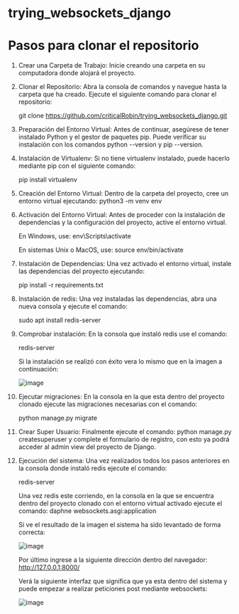 # trying_websockets_django

# Pasos para clonar el repositorio

1. Crear una Carpeta de Trabajo: Inicie creando una carpeta en su computadora donde alojará el proyecto.
2. Clonar el Repositorio: Abra la consola de comandos y navegue hasta la carpeta que ha creado. Ejecute el siguiente comando para clonar el repositorio:

      git clone https://github.com/criticalRobin/trying_websockets_django.git
      
3. Preparación del Entorno Virtual: Antes de continuar, asegúrese de tener instalado Python y el gestor de paquetes pip. Puede verificar su instalación con los comandos python --version y pip --version.
4. Instalación de Virtualenv: Si no tiene virtualenv instalado, puede hacerlo mediante pip con el siguiente comando:

   pip install virtualenv

5. Creación del Entorno Virtual: Dentro de la carpeta del proyecto, cree un entorno virtual ejecutando: python3 -m venv env
6. Activación del Entorno Virtual: Antes de proceder con la instalación de dependencias y la configuración del proyecto, active el entorno virtual.

   En Windows, use: env\Scripts\activate

   En sistemas Unix o MacOS, use: source env/bin/activate

7. Instalación de Dependencias: Una vez activado el entorno virtual, instale las dependencias del proyecto ejecutando:

   pip install -r requirements.txt

8. Instalación de redis: Una vez instaladas las dependencias, abra una nueva consola y ejecute el comando:
  
   sudo apt install redis-server

9. Comprobar instalación: En la consola que instaló redis use el comando:

    redis-server

   Si la instalación se realizó con éxito vera lo mismo que en la imagen a continuación:

   ![image](https://github.com/criticalRobin/trying_websockets_django/assets/133540422/2b34d3d9-1582-4054-a14b-f6a3e89ea34a)

10. Ejecutar migraciones: En la consola en la que esta dentro del proyecto clonado ejecute las migraciones necesarias con el comando:

    python manage.py migrate

11. Crear Super Usuario: Finalmente ejecute el comando: python manage.py createsuperuser y complete el formulario de registro, con esto ya podrá acceder al admin view del proyecto de Django.
12. Ejecución del sistema: Una vez realizados todos los pasos anteriores en la consola donde instaló redis ejecute el comando:

    redis-server

    Una vez redis este corriendo, en la consola en la que se encuentra dentro del proyecto clonado con el entorno virtual activado ejecute el comando: daphne websockets.asgi:application

    Si ve el resultado de la imagen el sistema ha sido levantado de forma correcta:

    ![image](https://github.com/criticalRobin/trying_websockets_django/assets/133540422/d74ac631-e53f-408a-a545-748b1ee902e8)

    Por último ingrese a la siguiente dirección dentro del navegador: http://127.0.0.1:8000/

    Verá la siguiente interfaz que significa que ya esta dentro del sistema y puede empezar a realizar peticiones post mediante websockets:

    ![image](https://github.com/criticalRobin/trying_websockets_django/assets/133540422/426bb312-7932-493c-9590-c62f418bae62)

 
